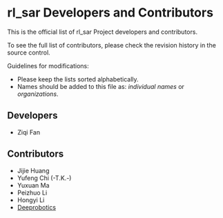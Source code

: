 # rl_sar Developers and Contributors

This is the official list of rl_sar Project developers and contributors.

To see the full list of contributors, please check the revision history in the source control.

Guidelines for modifications:

* Please keep the lists sorted alphabetically.
* Names should be added to this file as: *individual names* or *organizations*.

## Developers

* Ziqi Fan

## Contributors

* Jijie Huang
* Yufeng Chi (-T.K.-)
* Yuxuan Ma
* Peizhuo Li
* Hongyi Li
* [Deeprobotics](http://www.deeprobotics.cn/en)
